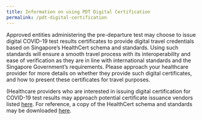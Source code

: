```yaml
---
title: Information on using PDT Digital Certification 
permalink: /pdt-digital-certification
---
```


Approved entities administering the pre-departure test may choose to issue digital COVID-19 test results certificates to provide digital travel credentials based on Singapore’s HealthCert schema and standards. Using such standards will ensure a smooth travel process with its interoperability and ease of verification as they are in line with international standards and the Singapore Government’s requirements. Please approach your healthcare provider for more details on whether they provide such digital certificates, and how to present these certificates for travel purposes.

(Healthcare providers who are interested in issuing digital certification for COVID-19 test results may approach potential certificate issuance vendors listed [here](https://opencerts.io/collaborate). For reference, a copy of the HealthCert schema and standards may be downloaded [here](/pdf/pdt_digital_cert_1.0.pdf).
